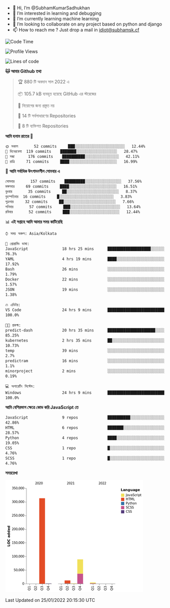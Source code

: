 - 👋 Hi, I’m @SubhamKumarSadhukhan
- 👀 I’m interested in learning and debugging
- 🌱 I’m currently learning machine learning
- 💞️ I’m looking to collaborate on any project based on python and django
- 📫 How to reach me ?
      Just drop a mail in idiot@subhamsk.cf

<!---
SubhamKumarSadhukhan/SubhamKumarSadhukhan is a ✨ special ✨ repository because its `README.md` (this file) appears on your GitHub profile.
You can click the Preview link to take a look at your changes.
--->


<!--START_SECTION:waka-->
![Code Time](http://img.shields.io/badge/Code%20Time-131%20hrs%2035%20mins-blue)

![Profile Views](http://img.shields.io/badge/%E0%A6%AA%E0%A7%8D%E0%A6%B0%E0%A7%8B%E0%A6%AB%E0%A6%BE%E0%A6%87%E0%A6%B2%20%E0%A6%A6%E0%A6%B0%E0%A7%8D%E0%A6%B6%E0%A6%A8-3-blue)

![Lines of code](https://img.shields.io/badge/%E0%A6%B9%E0%A7%8D%E0%A6%AF%E0%A6%BE%E0%A6%B2%E0%A7%8B%20%E0%A6%93%E0%A6%AF%E0%A6%BC%E0%A6%BE%E0%A6%B0%E0%A7%8D%E0%A6%B2%E0%A7%8D%E0%A6%A1%20%E0%A6%A5%E0%A7%87%E0%A6%95%E0%A7%87%20%E0%A6%86%E0%A6%AE%E0%A6%BF%20%E0%A6%B2%E0%A6%BF%E0%A6%96%E0%A7%87%E0%A6%9B%E0%A6%BF-420%20Thousand%20%E0%A6%95%E0%A7%8B%E0%A6%A1%E0%A7%87%E0%A6%B0%20%E0%A6%B2%E0%A6%BE%E0%A6%87%E0%A6%A8-blue)

**🐱 আমার Github তথ্য** 

> 🏆 880 টি অবদান সাল 2022 এ
 > 
> 📦 105.7 kB ব্যবহৃত হয়েছে GitHub এর স্টরেজের 
 > 
> 🚫 নিয়োগের জন্য প্রস্তুত নয়
 > 
> 📜 14 টি সর্বসাধারণের Repositories 
 > 
> 🔑 8 টি ব্যক্তিগত Repositories  
 > 
**আমি হলাম রাতের 🦉** 

```text
🌞 সকাল       52 commits     ███░░░░░░░░░░░░░░░░░░░░░░   12.44% 
🌆 দিনেরবেলা  119 commits    ███████░░░░░░░░░░░░░░░░░░   28.47% 
🌃 সন্ধা      176 commits    ██████████░░░░░░░░░░░░░░░   42.11% 
🌙 রাত্রি     71 commits     ████░░░░░░░░░░░░░░░░░░░░░   16.99%

```
📅 **আমি সর্বাধিক উৎপাদনশীল সোমবার এ** 

```text
সোমবার       157 commits    █████████░░░░░░░░░░░░░░░░   37.56% 
মঙ্গলবার     69 commits     ████░░░░░░░░░░░░░░░░░░░░░   16.51% 
বুধবার       35 commits     ██░░░░░░░░░░░░░░░░░░░░░░░   8.37% 
বৃহস্পতিবার  16 commits     █░░░░░░░░░░░░░░░░░░░░░░░░   3.83% 
শুক্রবার     32 commits     ██░░░░░░░░░░░░░░░░░░░░░░░   7.66% 
শনিবার       57 commits     ███░░░░░░░░░░░░░░░░░░░░░░   13.64% 
রবিবার       52 commits     ███░░░░░░░░░░░░░░░░░░░░░░   12.44%

```


📊 **এই সপ্তাহে আমি আমার সময় কাটিয়েছি** 

```text
⌚︎ সময় অঞ্চল: Asia/Kolkata

💬 প্রোগ্রামিং ভাষা: 
JavaScript               18 hrs 25 mins      ███████████████████░░░░░░   76.3% 
YAML                     4 hrs 19 mins       ████░░░░░░░░░░░░░░░░░░░░░   17.92% 
Bash                     26 mins             ░░░░░░░░░░░░░░░░░░░░░░░░░   1.79% 
Docker                   22 mins             ░░░░░░░░░░░░░░░░░░░░░░░░░   1.57% 
JSON                     19 mins             ░░░░░░░░░░░░░░░░░░░░░░░░░   1.38%

🔥 এডিটর: 
VS Code                  24 hrs 9 mins       █████████████████████████   100.0%

🐱‍💻 প্রকল্ম: 
predict-dash             20 hrs 35 mins      █████████████████████░░░░   85.25% 
kubernetes               2 hrs 35 mins       ██░░░░░░░░░░░░░░░░░░░░░░░   10.73% 
temp                     39 mins             ░░░░░░░░░░░░░░░░░░░░░░░░░   2.7% 
predictram               16 mins             ░░░░░░░░░░░░░░░░░░░░░░░░░   1.1% 
minorproject             2 mins              ░░░░░░░░░░░░░░░░░░░░░░░░░   0.19%

💻 অপারেটিং সিস্টেম: 
Windows                  24 hrs 9 mins       █████████████████████████   100.0%

```

**আমি বেশিরভাগ ক্ষেত্রে কোড করি JavaScript তে** 

```text
JavaScript               9 repos             ██████████░░░░░░░░░░░░░░░   42.86% 
HTML                     6 repos             ███████░░░░░░░░░░░░░░░░░░   28.57% 
Python                   4 repos             ████░░░░░░░░░░░░░░░░░░░░░   19.05% 
CSS                      1 repo              █░░░░░░░░░░░░░░░░░░░░░░░░   4.76% 
SCSS                     1 repo              █░░░░░░░░░░░░░░░░░░░░░░░░   4.76%

```


**সময়রেখা**

![Chart not found](https://raw.githubusercontent.com/SubhamKumarSadhukhan/SubhamKumarSadhukhan/main/charts/bar_graph.png) 


 Last Updated on 25/01/2022 20:15:30 UTC
<!--END_SECTION:waka-->
